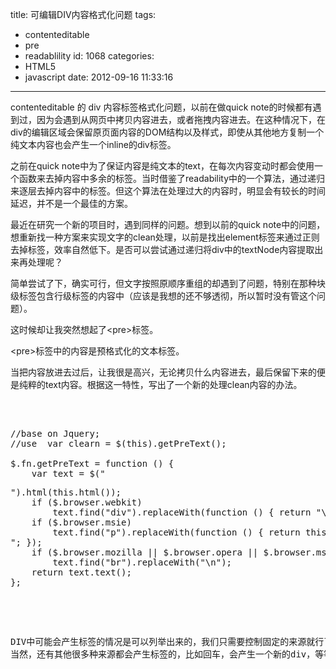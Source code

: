 title: 可编辑DIV内容格式化问题
tags:
  - contenteditable
  - pre
  - readablility
id: 1068
categories:
  - HTML5
  - javascript
date: 2012-09-16 11:33:16
---

contenteditable 的 div 内容标签格式化问题，以前在做quick note的时候都有遇到过，因为会遇到从网页中拷贝内容进去，或者拖拽内容进去。在这种情况下，在div的编辑区域会保留原页面内容的DOM结构以及样式，即使从其他地方复制一个纯文本内容也会产生一个inline的div标签。

之前在quick note中为了保证内容是纯文本的text，在每次内容变动时都会使用一个函数来去掉内容中多余的标签。当时借鉴了readability中的一个算法，通过递归来逐层去掉内容中的标签。但这个算法在处理过大的内容时，明显会有较长的时间延迟，并不是一个最佳的方案。

最近在研究一个新的项目时，遇到同样的问题。想到以前的quick note中的问题，想重新找一种方案来实现文字的clean处理，以前是找出element标签来通过正则去掉标签，效率自然低下。是否可以尝试通过递归将div中的textNode内容提取出来再处理呢？

简单尝试了下，确实可行，但文字按照原顺序重组的却遇到了问题，特别在那种块级标签包含行级标签的内容中（应该是我想的还不够透彻，所以暂时没有管这个问题）。

这时候却让我突然想起了&lt;pre&gt;标签。

&lt;pre&gt;标签中的内容是预格式化的文本标签。

当把内容放进去过后，让我很是高兴，无论拷贝什么内容进去，最后保留下来的便是纯粹的text内容。根据这一特性，写出了一个新的处理clean内容的办法。

&nbsp;

<pre lang="javascript" line="1" file="download.txt" colla="+">

//base on Jquery;
//use  var clearn = $(this).getPreText();

$.fn.getPreText = function () {
    var text = $("<pre />").html(this.html());
    if ($.browser.webkit)
        text.find("div").replaceWith(function () { return "\n" + this.innerHTML; });
    if ($.browser.msie)
        text.find("p").replaceWith(function () { return this.innerHTML + "
"; });
    if ($.browser.mozilla || $.browser.opera || $.browser.msie)
        text.find("br").replaceWith("\n");
    return text.text();
};

</pre>

DIV中可能会产生标签的情况是可以列举出来的，我们只需要控制固定的来源就行了。比如这个方法我们可以监听到ctrl+v时间时再来执行。
当然，还有其他很多种来源都会产生标签的，比如回车，会产生一个新的div，等等。如果需要保证内容纯文本，还需要监听各种来源情况，这是后话，以后再谈。